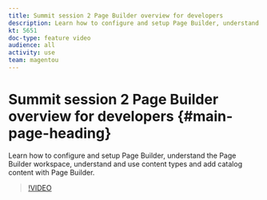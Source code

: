 ```yaml
---
title: Summit session 2 Page Builder overview for developers
description: Learn how to configure and setup Page Builder​, understand the Page Builder workspace, understand and use content types and add catalog content with Page Builder.
kt: 5651
doc-type: feature video
audience: all
activity: use
team: magentou
---
```


# Summit session 2 Page Builder overview for developers {#main-page-heading}

Learn how to configure and setup Page Builder​, understand the Page Builder workspace, understand and use content types and add catalog content with Page Builder.

>[!VIDEO](https://video.tv.adobe.com/v/35710)
